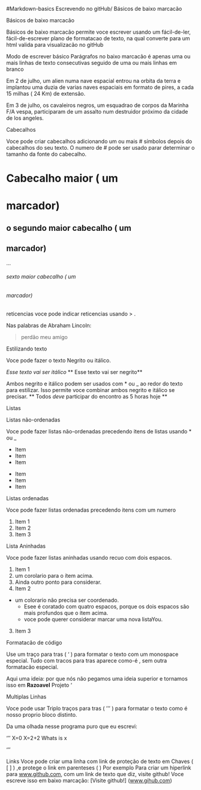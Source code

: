 #Markdown-basics
Escrevendo no gitHub/  Básicos de baixo marcacão


Básicos de baixo marcacão

Básicos de baixo marcacão permite voce escrever usando um fácil-de-ler, fácil-de-escrever plano de formatacao de texto, na qual converte para um html valida para visualizacão no gitHub

Modo de escrever básico
Parágrafos no baixo marcacão é apenas uma ou mais linhas de texto consecutivas seguido de uma ou mais linhas em branco

Em 2 de julho, um alien numa nave espacial entrou na orbita da terra e implantou uma duzia de varias naves espaciais em formato de pires, a cada 15 milhas ( 24 Km) de extensão.

Em 3 de julho, os cavaleiros negros, um esquadrao de corpos da Marinha F/A vespa, participaram de um assalto num destruidor próximo da cidade de los angeles.

Cabecalhos

Voce pode criar cabecalhos adicionando um ou mais # símbolos depois do cabecalhos do seu texto. O numero de # pode ser usado parar determinar o tamanho da fonte do cabecalho.

# Cabecalho maior  ( um <h1> marcador)
## o segundo maior cabecalho ( um <h2> marcador)
…
######  sexto maior cabecalho ( um <h6> marcador)

reticencias
voce pode indicar reticencias usando > .

Nas palabras de Abraham Lincoln:
> perdão meu amigo

Estilizando texto

Voce pode fazer o texto Negrito ou itálico.

*Esse texto vai ser itálico*
** Esse texto vai ser negrito**

Ambos negrito e itálico podem ser usados com * ou _ ao redor do texto para estilizar. Isso permite voce combinar ambos negrito e itálico se precisar.
** Todos _deve_ participar do encontro as 5 horas hoje **

Listas


Listas não-ordenadas

Voce pode fazer listas não-ordenadas precedendo itens de listas usando * ou _

* Item
* Item
* Item
- Item
- Item
- Item

Listas ordenadas

Voce pode fazer listas ordenadas precedendo itens com um numero

1. Item 1
2. Item 2
3. Item 3

Lista Aninhadas

Voce pode fazer listas aninhadas usando recuo com dois espacos.

1. Item 1
  1. um corolario para o ítem acima.
  2. Ainda outro ponto para considerar.
2. Item 2
  * um colorario não precisa ser coordenado.
    * Esee é coratado com quatro espacos, porque os dois espacos são mais profundos que o ítem acima.
    * voce pode querer considerar marcar uma nova listaYou.
3. Item 3

Formatacão de código

Use um traço para tras ( ‘ ) para formatar o texto com um monospace especial. Tudo com tracos para tras aparece como-é ,  sem outra formatacão especial.

Aqui uma ideia: por que nós não pegamos uma ideia superior e tornamos isso em **Razoavel** Projeto ‘

Multiplas Linhas

Voce pode usar Triplo traços para tras ( ’’’ ) para formatar o texto como é nosso proprio bloco distinto.

Da uma olhada nesse programa puro que eu escrevi:

‘’’
X=0
X=2+2
Whats is x

‘’’

Links
Voce pode criar uma linha com link  de proteção de texto em Chaves ( [     ] ) ,e protege o link em parenteses (    )
Por exemplo
Para criar um hiperlink para www.github.com, com um link de texto que diz, visite github!  Voce escreve isso em baixo marcação: [Visite github!] (www.gihub.com) 


